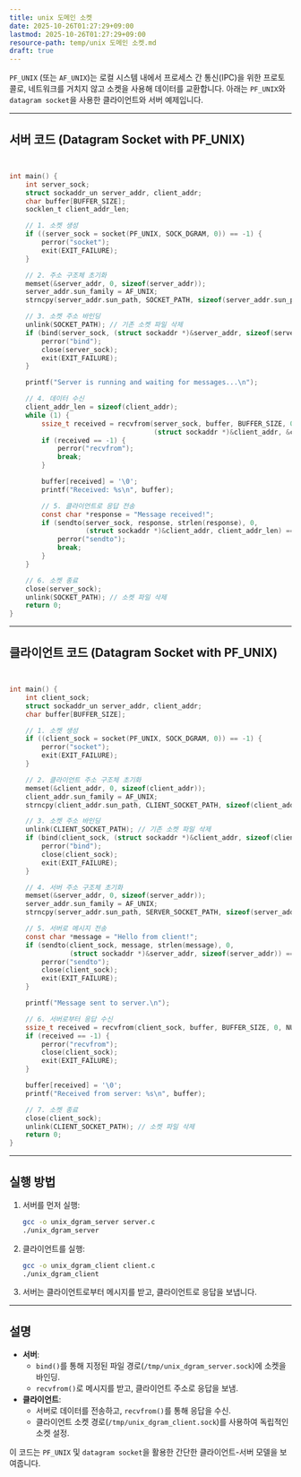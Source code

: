 ```yaml
---
title: unix 도메인 소켓
date: 2025-10-26T01:27:29+09:00
lastmod: 2025-10-26T01:27:29+09:00
resource-path: temp/unix 도메인 소켓.md
draft: true
---
```

`PF_UNIX` (또는 `AF_UNIX`)는 로컬 시스템 내에서 프로세스 간 통신(IPC)을 위한 프로토콜로, 네트워크를 거치지 않고 소켓을 사용해 데이터를 교환합니다. 아래는 `PF_UNIX`와 `datagram socket`을 사용한 클라이언트와 서버 예제입니다.

---

## **서버 코드 (Datagram Socket with PF_UNIX)**

```c


int main() {
    int server_sock;
    struct sockaddr_un server_addr, client_addr;
    char buffer[BUFFER_SIZE];
    socklen_t client_addr_len;

    // 1. 소켓 생성
    if ((server_sock = socket(PF_UNIX, SOCK_DGRAM, 0)) == -1) {
        perror("socket");
        exit(EXIT_FAILURE);
    }

    // 2. 주소 구조체 초기화
    memset(&server_addr, 0, sizeof(server_addr));
    server_addr.sun_family = AF_UNIX;
    strncpy(server_addr.sun_path, SOCKET_PATH, sizeof(server_addr.sun_path) - 1);

    // 3. 소켓 주소 바인딩
    unlink(SOCKET_PATH); // 기존 소켓 파일 삭제
    if (bind(server_sock, (struct sockaddr *)&server_addr, sizeof(server_addr)) == -1) {
        perror("bind");
        close(server_sock);
        exit(EXIT_FAILURE);
    }

    printf("Server is running and waiting for messages...\n");

    // 4. 데이터 수신
    client_addr_len = sizeof(client_addr);
    while (1) {
        ssize_t received = recvfrom(server_sock, buffer, BUFFER_SIZE, 0,
                                    (struct sockaddr *)&client_addr, &client_addr_len);
        if (received == -1) {
            perror("recvfrom");
            break;
        }

        buffer[received] = '\0';
        printf("Received: %s\n", buffer);

        // 5. 클라이언트로 응답 전송
        const char *response = "Message received!";
        if (sendto(server_sock, response, strlen(response), 0,
                   (struct sockaddr *)&client_addr, client_addr_len) == -1) {
            perror("sendto");
            break;
        }
    }

    // 6. 소켓 종료
    close(server_sock);
    unlink(SOCKET_PATH); // 소켓 파일 삭제
    return 0;
}
```

---

## **클라이언트 코드 (Datagram Socket with PF_UNIX)**

```c


int main() {
    int client_sock;
    struct sockaddr_un server_addr, client_addr;
    char buffer[BUFFER_SIZE];

    // 1. 소켓 생성
    if ((client_sock = socket(PF_UNIX, SOCK_DGRAM, 0)) == -1) {
        perror("socket");
        exit(EXIT_FAILURE);
    }

    // 2. 클라이언트 주소 구조체 초기화
    memset(&client_addr, 0, sizeof(client_addr));
    client_addr.sun_family = AF_UNIX;
    strncpy(client_addr.sun_path, CLIENT_SOCKET_PATH, sizeof(client_addr.sun_path) - 1);

    // 3. 소켓 주소 바인딩
    unlink(CLIENT_SOCKET_PATH); // 기존 소켓 파일 삭제
    if (bind(client_sock, (struct sockaddr *)&client_addr, sizeof(client_addr)) == -1) {
        perror("bind");
        close(client_sock);
        exit(EXIT_FAILURE);
    }

    // 4. 서버 주소 구조체 초기화
    memset(&server_addr, 0, sizeof(server_addr));
    server_addr.sun_family = AF_UNIX;
    strncpy(server_addr.sun_path, SERVER_SOCKET_PATH, sizeof(server_addr.sun_path) - 1);

    // 5. 서버로 메시지 전송
    const char *message = "Hello from client!";
    if (sendto(client_sock, message, strlen(message), 0,
               (struct sockaddr *)&server_addr, sizeof(server_addr)) == -1) {
        perror("sendto");
        close(client_sock);
        exit(EXIT_FAILURE);
    }

    printf("Message sent to server.\n");

    // 6. 서버로부터 응답 수신
    ssize_t received = recvfrom(client_sock, buffer, BUFFER_SIZE, 0, NULL, NULL);
    if (received == -1) {
        perror("recvfrom");
        close(client_sock);
        exit(EXIT_FAILURE);
    }

    buffer[received] = '\0';
    printf("Received from server: %s\n", buffer);

    // 7. 소켓 종료
    close(client_sock);
    unlink(CLIENT_SOCKET_PATH); // 소켓 파일 삭제
    return 0;
}
```

---

## **실행 방법**

1. 서버를 먼저 실행:
    
    ```bash
    gcc -o unix_dgram_server server.c
    ./unix_dgram_server
    ```
    
2. 클라이언트를 실행:
    
    ```bash
    gcc -o unix_dgram_client client.c
    ./unix_dgram_client
    ```
    
3. 서버는 클라이언트로부터 메시지를 받고, 클라이언트로 응답을 보냅니다.
    

---

## **설명**

- **서버**:
    - `bind()`를 통해 지정된 파일 경로(`/tmp/unix_dgram_server.sock`)에 소켓을 바인딩.
    - `recvfrom()`로 메시지를 받고, 클라이언트 주소로 응답을 보냄.
- **클라이언트**:
    - 서버로 데이터를 전송하고, `recvfrom()`를 통해 응답을 수신.
    - 클라이언트 소켓 경로(`/tmp/unix_dgram_client.sock`)를 사용하여 독립적인 소켓 설정.

이 코드는 `PF_UNIX` 및 `datagram socket`을 활용한 간단한 클라이언트-서버 모델을 보여줍니다.
